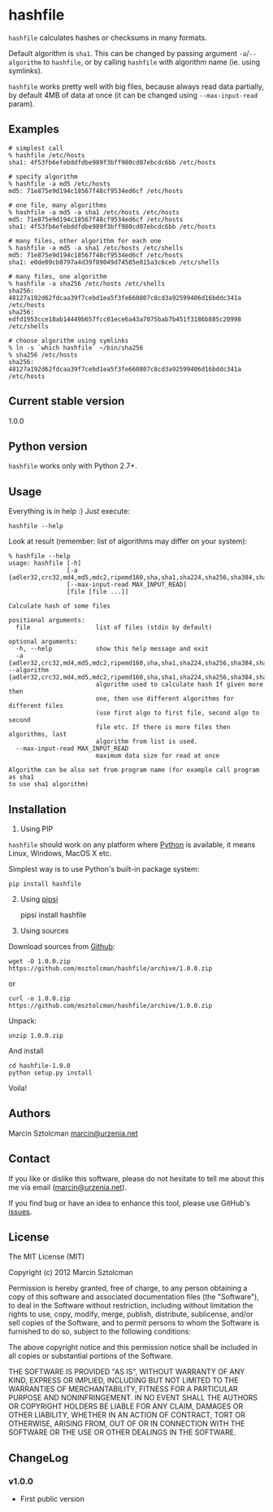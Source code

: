 hashfile
=======

`hashfile` calculates hashes or checksums in many formats.

Default algorithm is `sha1`. This can be changed by passing argument `-a`/`--algorithm` to `hashfile`, or by calling `hashfile` with
algorithm name (ie. using symlinks).

`hashfile` works pretty well with big files, because always read data partially, by default 4MB of data at once (it can be changed using
`--max-input-read` param).

Examples
--------

    # simplest call
    % hashfile /etc/hosts
    sha1: 4f53fb6efebddfdbe989f3bff980cd07ebcdc6bb /etc/hosts
    
    # specify algorithm
    % hashfile -a md5 /etc/hosts
    md5: 71e875e9d194c18567f48cf9534ed6cf /etc/hosts
    
    # one file, many algorithms
    % hashfile -a md5 -a sha1 /etc/hosts /etc/hosts
    md5: 71e875e9d194c18567f48cf9534ed6cf /etc/hosts
    sha1: 4f53fb6efebddfdbe989f3bff980cd07ebcdc6bb /etc/hosts
    
    # many files, other algorithm for each one
    % hashfile -a md5 -a sha1 /etc/hosts /etc/shells
    md5: 71e875e9d194c18567f48cf9534ed6cf /etc/hosts
    sha1: e0de09cb8797a4d39f89049d74585e815a3c6ceb /etc/shells
    
    # many files, one algorithm
    % hashfile -a sha256 /etc/hosts /etc/shells
    sha256: 48127a192d62fdcaa39f7cebd1ea5f3fe660807c8cd3a92599406d16bddc341a /etc/hosts
    sha256: edfd1953cce18ab14449b657fcc01ece6a43a7075bab7b451f3186b885c20998 /etc/shells
    
    # choose algorithm using symlinks
    % ln -s `which hashfile` ~/bin/sha256
    % sha256 /etc/hosts
    sha256: 48127a192d62fdcaa39f7cebd1ea5f3fe660807c8cd3a92599406d16bddc341a /etc/hosts

Current stable version
----------------------

1.0.0

Python version
--------------

`hashfile` works only with Python 2.7+.

Usage
-----

Everything is in help :) Just execute:

    hashfile --help

Look at result (remember: list of algorithms may differ on your system):

    % hashfile --help
    usage: hashfile [-h]
                    [-a {adler32,crc32,md4,md5,mdc2,ripemd160,sha,sha1,sha224,sha256,sha384,sha512,whirlpool}]
                    [--max-input-read MAX_INPUT_READ]
                    [file [file ...]]
    
    Calculate hash of some files
    
    positional arguments:
      file                  list of files (stdin by default)
    
    optional arguments:
      -h, --help            show this help message and exit
      -a {adler32,crc32,md4,md5,mdc2,ripemd160,sha,sha1,sha224,sha256,sha384,sha512,whirlpool}, --algorithm {adler32,crc32,md4,md5,mdc2,ripemd160,sha,sha1,sha224,sha256,sha384,sha512,whirlpool}
                            algorithm used to calculate hash If given more then
                            one, then use different algorithms for different files
                            (use first algo to first file, second algo to second
                            file etc. If there is more files then algorithms, last
                            algorithm from list is used.
      --max-input-read MAX_INPUT_READ
                            maximum data size for read at once
    
    Algorithm can be also set from program name (for example call program as sha1
    to use sha1 algorithm)


Installation
------------

1. Using PIP

`hashfile` should work on any platform where [Python](http://python.org)
is available, it means Linux, Windows, MacOS X etc. 

Simplest way is to use Python's built-in package system:

    pip install hashfile

2. Using [pipsi](https://github.com/mitsuhiko/pipsi)
  
    pipsi install hashfile
  
3. Using sources

Download sources from [Github](https://github.com/msztolcman/hashfile/archive/1.0.0.zip):

    wget -O 1.0.0.zip https://github.com/msztolcman/hashfile/archive/1.0.0.zip
    
or

    curl -o 1.0.0.zip https://github.com/msztolcman/hashfile/archive/1.0.0.zip

Unpack:

    unzip 1.0.0.zip

And install

    cd hashfile-1.0.0
    python setup.py install

Voila!

Authors
-------

Marcin Sztolcman <marcin@urzenia.net>

Contact
-------

If you like or dislike this software, please do not hesitate to tell me about
this me via email (marcin@urzenia.net).

If you find bug or have an idea to enhance this tool, please use GitHub's
[issues](https://github.com/msztolcman/hashfile/issues).

License
-------

The MIT License (MIT)

Copyright (c) 2012 Marcin Sztolcman

Permission is hereby granted, free of charge, to any person obtaining a copy of
this software and associated documentation files (the "Software"), to deal in
the Software without restriction, including without limitation the rights to
use, copy, modify, merge, publish, distribute, sublicense, and/or sell copies of
the Software, and to permit persons to whom the Software is furnished to do so,
subject to the following conditions:

The above copyright notice and this permission notice shall be included in all
copies or substantial portions of the Software.

THE SOFTWARE IS PROVIDED "AS IS", WITHOUT WARRANTY OF ANY KIND, EXPRESS OR
IMPLIED, INCLUDING BUT NOT LIMITED TO THE WARRANTIES OF MERCHANTABILITY, FITNESS
FOR A PARTICULAR PURPOSE AND NONINFRINGEMENT. IN NO EVENT SHALL THE AUTHORS OR
COPYRIGHT HOLDERS BE LIABLE FOR ANY CLAIM, DAMAGES OR OTHER LIABILITY, WHETHER
IN AN ACTION OF CONTRACT, TORT OR OTHERWISE, ARISING FROM, OUT OF OR IN
CONNECTION WITH THE SOFTWARE OR THE USE OR OTHER DEALINGS IN THE SOFTWARE.

ChangeLog
---------

### v1.0.0

* First public version
